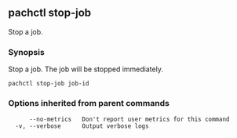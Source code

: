 ## pachctl stop-job

Stop a job.

### Synopsis


Stop a job.  The job will be stopped immediately.

```
pachctl stop-job job-id
```

### Options inherited from parent commands

```
      --no-metrics   Don't report user metrics for this command
  -v, --verbose      Output verbose logs
```

